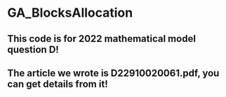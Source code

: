 # GA_BlocksAllocation
## This code is for 2022 mathematical model question D!
## The article we wrote is D22910020061.pdf, you can get details from it!
